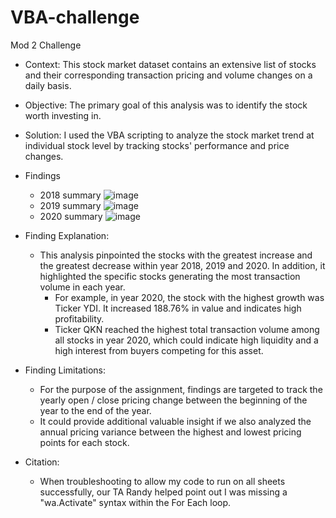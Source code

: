# VBA-challenge
Mod 2 Challenge

* Context: This stock market dataset contains an extensive list of stocks and their corresponding  transaction pricing and volume changes on a daily basis.
* Objective: The primary goal of this analysis was to identify the stock worth investing in.
* Solution: I used the VBA scripting to analyze the stock market trend at individual stock level by tracking stocks' performance and price changes.

* Findings
    * 2018 summary
   ![image](https://github.com/Tianyueli/VBA-challenge/assets/42381263/e675f987-89d8-4a02-8f47-8703bcdd6d51)
    * 2019 summary
   ![image](https://github.com/Tianyueli/VBA-challenge/assets/42381263/e3111a44-6868-4805-94b3-391af1b28223)
    * 2020 summary
   ![image](https://github.com/Tianyueli/VBA-challenge/assets/42381263/99a81459-b2df-4a92-a1a8-636845a7e6de)

* Finding Explanation: 
    * This analysis pinpointed the stocks with the greatest increase and the greatest decrease within year 2018, 2019 and 2020. In addition, it highlighted the specific stocks generating the most transaction volume in each year.
       * For example, in year 2020, the stock with the highest growth was Ticker YDI. It increased 188.76% in value and indicates high profitability.
       * Ticker QKN reached the highest total transaction volume among all stocks in year 2020, which could indicate high liquidity and a high interest from buyers competing for this asset.
* Finding Limitations:
    * For the purpose of the assignment, findings are targeted to track the yearly open / close pricing change between the beginning of the year to the end of the year.
    * It could provide additional valuable insight if we also analyzed the annual pricing variance between the highest and lowest pricing points for each stock.
* Citation:
    * When troubleshooting to allow my code to run on all sheets successfully, our TA Randy helped point out I was missing a "wa.Activate" syntax within the For Each loop.
